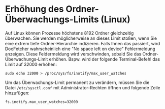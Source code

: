 Erhöhung des Ordner-Überwachungs-Limits (Linux)
===============================================

Auf Linux können Prozesse höchstens 8192 Ordner gleichzeitig überwachen. Sie werden möglicherweise an dieses Limit stoßen, wenn Sie eine extrem tiefe Ordner-Hierarchie indizieren. Falls Ihnen das passiert, wird DocFetcher wahrscheinlich eine "No space left on device" Fehlermeldung anzeigen. Diese Feldermeldung wird verschwinden, sobald Sie das Ordner-Überwachungs-Limit erhöhen. Bspw. wird der folgende Terminal-Befehl das Limit auf 32000 erhöhen:

    sudo echo 32000 > /proc/sys/fs/inotify/max_user_watches

Um das Überwachungs-Limit permanent zu verändern, müssen Sie die Datei `/etc/sysctl.conf` mit Administrator-Rechten öffnen und folgende Zeile hinzufügen:

    fs.inotify.max_user_watches=32000
